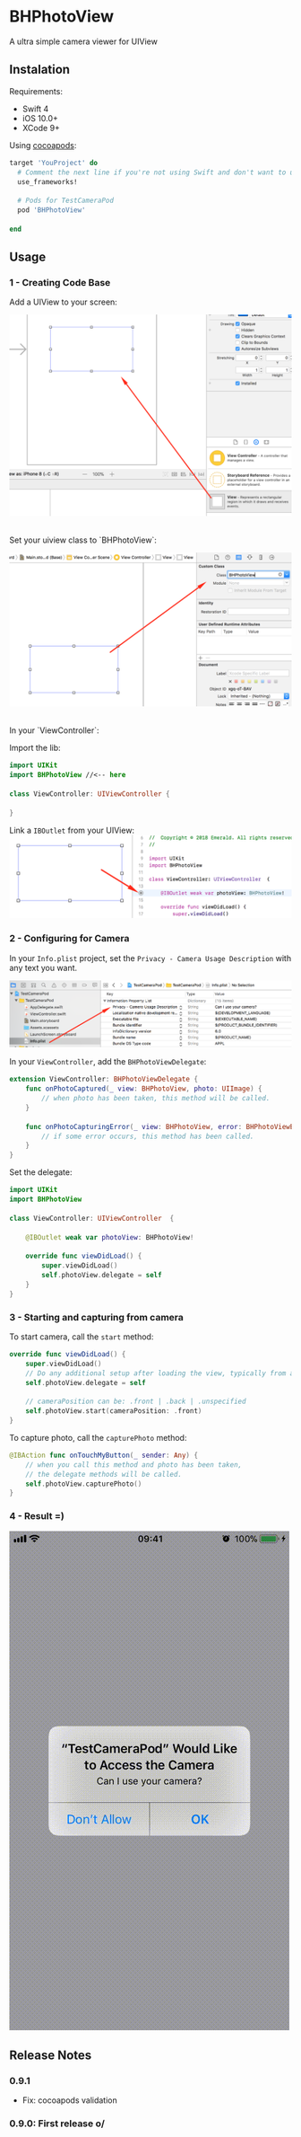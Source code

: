 # BHPhotoView
A ultra simple camera viewer for UIView


## Instalation
Requirements:
* Swift 4
* iOS 10.0+
* XCode 9+

Using [cocoapods](https://cocoapods.org/):

```ruby
target 'YouProject' do
  # Comment the next line if you're not using Swift and don't want to use dynamic frameworks
  use_frameworks!

  # Pods for TestCameraPod
  pod 'BHPhotoView'

end
```

## Usage

### 1 - Creating Code Base
Add a UIView to your screen:

![Adding UIView](docs/res/adding_uiview.png)

<br />
Set your uiview class to `BHPhotoView`:

![Set Custom Class](docs/res/set_custom_class.png)

<br />
In your `ViewController`:

Import the lib:
```swift
import UIKit
import BHPhotoView //<-- here

class ViewController: UIViewController {

}
```

Link a `IBOutlet` from your UIView:
![Linking IBOutlet](docs/res/linking_iboutlet.png)

### 2 - Configuring for Camera
In your `Info.plist` project, set the `Privacy - Camera Usage Description` with any text you want.

![Set Info PList](docs/res/set_info_plist.png)

In your `ViewController`, add the `BHPhotoViewDelegate`:
```swift
extension ViewController: BHPhotoViewDelegate {
    func onPhotoCaptured(_ view: BHPhotoView, photo: UIImage) {
        // when photo has been taken, this method will be called.
    }
    
    func onPhotoCapturingError(_ view: BHPhotoView, error: BHPhotoViewError) {
        // if some error occurs, this method has been called.
    }
}
```

Set the delegate:
```swift
import UIKit
import BHPhotoView

class ViewController: UIViewController  {

    @IBOutlet weak var photoView: BHPhotoView!
    
    override func viewDidLoad() {
        super.viewDidLoad()
        self.photoView.delegate = self
    }
}
```

### 3 - Starting and capturing from camera
To start camera, call the `start` method:
```swift
override func viewDidLoad() {
    super.viewDidLoad()
    // Do any additional setup after loading the view, typically from a nib.
    self.photoView.delegate = self

    // cameraPosition can be: .front | .back | .unspecified
    self.photoView.start(cameraPosition: .front)
}
```

To capture photo, call the `capturePhoto` method:
```swift
@IBAction func onTouchMyButton(_ sender: Any) {
    // when you call this method and photo has been taken,
    // the delegate methods will be called.
    self.photoView.capturePhoto()
}
```

### 4 - Result =)
![Result](docs/res/bhphotoview.mov.gif)


## Release Notes

### 0.9.1
* Fix: cocoapods validation

### 0.9.0: First release o/